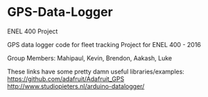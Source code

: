 # GPS-Data-Logger
ENEL 400 Project

GPS data logger code for fleet tracking
Project for ENEL 400 - 2016

Group Members: Mahipaul, Kevin, Brendon, Aakash, Luke

These links have some pretty damn useful libraries/examples:
https://github.com/adafruit/Adafruit_GPS
http://www.studiopieters.nl/arduino-datalogger/
